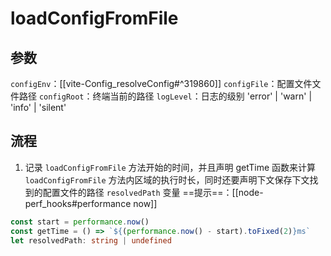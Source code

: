 # loadConfigFromFile

## 参数

`configEnv`：[[vite-Config_resolveConfig#^319860]]
`configFile`：配置文件文件路径
`configRoot`：终端当前的路径
`logLevel`：日志的级别 'error' | 'warn' | 'info' | 'silent'

## 流程

1. 记录 `loadConfigFromFile` 方法开始的时间，并且声明 getTime 函数来计算 `loadConfigFromFile` 方法内区域的执行时长，同时还要声明下文保存下文找到的配置文件的路径 `resolvedPath` 变量
==提示==：[[node-perf_hooks#performance now]]
```ts
const start = performance.now()
const getTime = () => `${(performance.now() - start).toFixed(2)}ms`
let resolvedPath: string | undefined
```